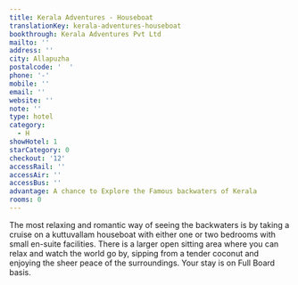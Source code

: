 ```yaml
---
title: Kerala Adventures - Houseboat
translationKey: kerala-adventures-houseboat
bookthrough: Kerala Adventures Pvt Ltd
mailto: ''
address: ''
city: Allapuzha
postalcode: '  '
phone: '-'
mobile: ''
email: ''
website: ''
note: ''
type: hotel
category:
  - H
showHotel: 1
starCategory: 0
checkout: '12'
accessRail: ''
accessAir: ''
accessBus: ''
advantage: A chance to Explore the Famous backwaters of Kerala
rooms: 0
---
```

The most relaxing and romantic way of seeing the backwaters is by taking a cruise on a  kuttuvallam houseboat with either one or two bedrooms with small en-suite facilities. There is a larger open sitting area where you can relax and watch the world go by, sipping from a tender coconut and enjoying the sheer peace of the surroundings. Your stay is on Full Board basis.